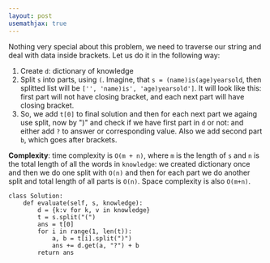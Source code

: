 ```yaml
---
layout: post
usemathjax: true
---
```


Nothing very special about this problem, we need to traverse our string and deal with data inside brackets. Let us do it in the following way:

1. Create `d`: dictionary of knowledge
2. Split `s` into parts, using `(`. Imagine, that `s = (name)is(age)yearsold`, then splitted list will be `['', 'name)is', 'age)yearsold']`. It will look like this: first part will not have closing bracket, and each next part will have closing bracket.
3. So, we add `t[0]` to final solution and then for each next part we againg use split, now by ")" and check if we have first part in `d` or not: and either add `?` to answer or corresponding value. Also we add second part `b`, which goes after brackets.

**Complexity**: time complexity is `O(m + n)`, where `m` is the length of `s` and `n` is the total length of all the words in `knowledge`: we created dictionary once and then we do one split with `O(n)` and then for each part we do another split and total length of all parts is `O(n)`. Space complexity is also `O(m+n)`.

```
class Solution:
    def evaluate(self, s, knowledge):
        d = {k:v for k, v in knowledge}
        t = s.split("(")
        ans = t[0]
        for i in range(1, len(t)):
            a, b = t[i].split(")")
            ans += d.get(a, "?") + b
        return ans
```
